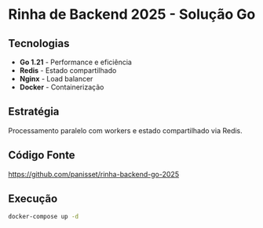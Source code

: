 # Rinha de Backend 2025 - Solução Go

## Tecnologias

- **Go 1.21** - Performance e eficiência
- **Redis** - Estado compartilhado 
- **Nginx** - Load balancer
- **Docker** - Containerização

## Estratégia

Processamento paralelo com workers e estado compartilhado via Redis.

## Código Fonte

https://github.com/panisset/rinha-backend-go-2025

## Execução

```bash
docker-compose up -d
```